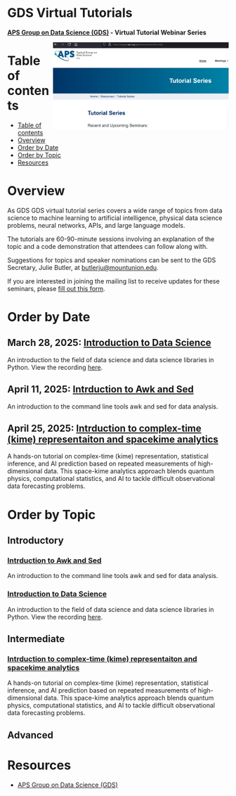 # GDS Virtual Tutorials

**[APS Group on Data Science (GDS)](https://engage.aps.org/gds/home) - Virtual Tutorial Webinar Series**

<a href="https://engage.aps.org/gds/home"><img align="right" width="400" src="https://github.com/butler-julie/GDSVirtualTutorials/blob/main/APS_GDS_WebinarSeries.png?raw=true"></a>

Table of contents
=================

<!--ts-->
   * [Table of contents](#table-of-contents)
   * [Overview](#overview)
   * [Order by Date](#order-by-date)
   * [Order by Topic](#order-by-topic)
   * [Resources](#resources)
<!--te-->

Overview
========

As GDS GDS virtual tutorial series covers a wide range of topics from data science to machine learning to artificial intelligence, physical data science problems, neural networks, APIs, and large language models.

The tutorials are 60-90-minute sessions involving an explanation of the topic and a code demonstration that attendees can follow along with.

Suggestions for topics and speaker nominations can be sent to the GDS Secretary, Julie Butler, at butlerju@mountunion.edu.

If you are interested in joining the mailing list to receive updates for these seminars, please [fill out this form](https://info.aps.org/e/640833/t-vfkFXVvQWNus/2syd9q/1463585955/h/ue3TMDDPUGK0ltWq7s4GLACXvBgcNK6HJn2MM8L97cQ).

 
Order by Date
=============

## March 28, 2025: [Introduction to Data Science](032825_IntroToDS/README.md)
An introduction to the field of data science and data science libraries in Python. View the recording [here](https://youtu.be/pj0p_eTVjj0?si=h3KUOunClUI_n_QE).

## April 11, 2025: [Intrduction to Awk and Sed](041125_AwkAndSed/README.md)
An introduction to the command line tools awk and sed for data analysis.

## April 25, 2025: [Intrduction to complex-time (kime) representaiton and spacekime analytics](042525_Kime/README.md)
A hands-on tutorial on complex-time (kime) representation, statistical inference, and AI prediction based on repeated measurements of high-dimensional data. This space-kime analytics approach blends quantum physics, computational statistics, and AI to tackle difficult observational data forecasting problems.

Order by Topic
==============

## Introductory

### [Intrduction to Awk and Sed](041125_AwkAndSed/README.md)
An introduction to the command line tools awk and sed for data analysis.

### [Introduction to Data Science](032825_IntroToDS/README.md)
An introduction to the field of data science and data science libraries in Python. View the recording [here](https://youtu.be/pj0p_eTVjj0?si=h3KUOunClUI_n_QE).

## Intermediate

### [Intrduction to complex-time (kime) representaiton and spacekime analytics](042525_Kime/README.md)
A hands-on tutorial on complex-time (kime) representation, statistical inference, and AI prediction based on repeated measurements of high-dimensional data. This space-kime analytics approach blends quantum physics, computational statistics, and AI to tackle difficult observational data forecasting problems.

## Advanced

Resources
=========

* [APS Group on Data Science (GDS)](https://engage.aps.org/gds/home)
